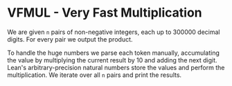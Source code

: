# VFMUL - Very Fast Multiplication

We are given `n` pairs of non-negative integers, each up to 300000 decimal digits.
For every pair we output the product.

To handle the huge numbers we parse each token manually, accumulating the value
by multiplying the current result by 10 and adding the next digit. Lean's
arbitrary-precision natural numbers store the values and perform the
multiplication. We iterate over all `n` pairs and print the results.
